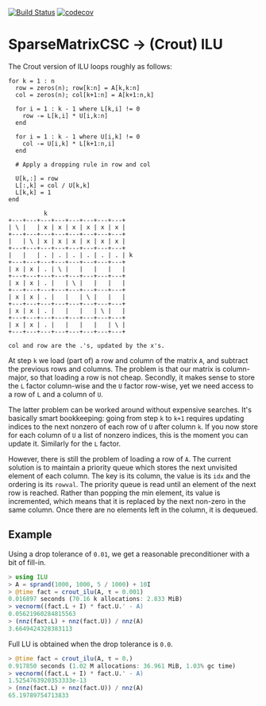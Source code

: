 [![Build Status](https://travis-ci.org/haampie/ILU.jl.svg?branch=master)](https://travis-ci.org/haampie/ILU.jl) [![codecov](https://codecov.io/gh/haampie/ILU.jl/branch/master/graph/badge.svg)](https://codecov.io/gh/haampie/ILU.jl)

# SparseMatrixCSC → (Crout) ILU

The Crout version of ILU loops roughly as follows:

```
for k = 1 : n
  row = zeros(n); row[k:n] = A[k,k:n]
  col = zeros(n); col[k+1:n] = A[k+1:n,k]

  for i = 1 : k - 1 where L[k,i] != 0
    row -= L[k,i] * U[i,k:n]
  end

  for i = 1 : k - 1 where U[i,k] != 0
    col -= U[i,k] * L[k+1:n,i]
  end

  # Apply a dropping rule in row and col

  U[k,:] = row
  L[:,k] = col / U[k,k]
  L[k,k] = 1
end
```

```
          k
+---+---+---+---+---+---+---+---+
| \ |   | x | x | x | x | x | x |
+---+---+---+---+---+---+---+---+
|   | \ | x | x | x | x | x | x |
+---+---+---+---+---+---+---+---+
|   |   | . | . | . | . | . | . | k
+---+---+---+---+---+---+---+---+
| x | x | . | \ |   |   |   |   |
+---+---+---+---+---+---+---+---+
| x | x | . |   | \ |   |   |   |
+---+---+---+---+---+---+---+---+
| x | x | . |   |   | \ |   |   |
+---+---+---+---+---+---+---+---+
| x | x | . |   |   |   | \ |   |
+---+---+---+---+---+---+---+---+
| x | x | . |   |   |   |   | \ |
+---+---+---+---+---+---+---+---+

col and row are the .'s, updated by the x's.
```

At step `k` we load (part of) a row and column of the matrix `A`, and subtract the previous rows and columns. The problem is that our matrix is column-major, so that loading a row is not cheap. Secondly, it makes sense to store the `L` factor column-wise and the `U` factor row-wise, yet we need access to a row of `L` and a column of `U`.

The latter problem can be worked around without expensive searches. It's basically smart bookkeeping: going from step `k` to `k+1` requires updating indices to the next nonzero of each row of `U` after column `k`. If you now store for each column of `U` a list of nonzero indices, this is the moment you can update it. Similarly for the `L` factor.

However, there is still the problem of loading a row of `A`. The current solution is to maintain a priority queue which stores the next unvisited element of each column. The key is its column, the value is its `idx` and the ordering is its `rowval`. The priority queue is read until an element of the next row is reached. Rather than popping the min element, its value is incremented, which means that it is replaced by the next non-zero in the same column. Once there are no elements left in the column, it is dequeued.

## Example

Using a drop tolerance of `0.01`, we get a reasonable preconditioner with a bit of fill-in.

```julia
> using ILU
> A = sprand(1000, 1000, 5 / 1000) + 10I
> @time fact = crout_ilu(A, τ = 0.001)
0.016897 seconds (70.16 k allocations: 2.833 MiB)
> vecnorm((fact.L + I) * fact.U.' - A)
0.05621960284815563
> (nnz(fact.L) + nnz(fact.U)) / nnz(A)
3.6649424328383113
```

Full LU is obtained when the drop tolerance is `0.0`.

```julia
> @time fact = crout_ilu(A, τ = 0.)
0.917850 seconds (1.02 M allocations: 36.961 MiB, 1.03% gc time)
> vecnorm((fact.L + I) * fact.U.' - A)
1.5254763920353333e-13
> (nnz(fact.L) + nnz(fact.U)) / nnz(A)
65.19789754713833
```